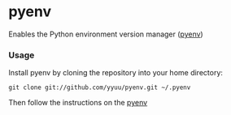 pyenv
======

Enables the Python environment version manager ([pyenv](https://github.com/yyuu/pyenv))

### Usage

Install pyenv by cloning the repository into your home directory:

    git clone git://github.com/yyuu/pyenv.git ~/.pyenv

Then follow the instructions on the [pyenv](https://github.com/yyuu/pyenv) 
